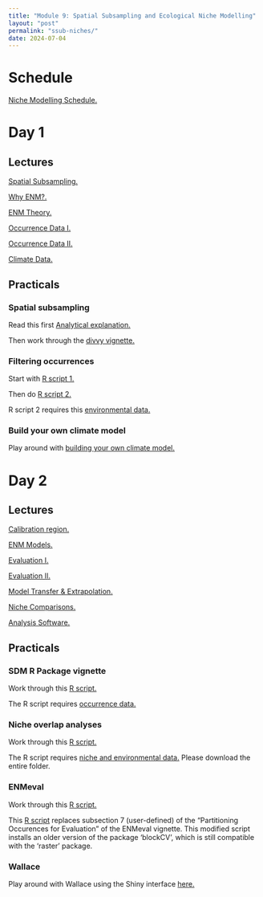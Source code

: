 ```yaml
---
title: "Module 9: Spatial Subsampling and Ecological Niche Modelling"
layout: "post" 
permalink: "ssub-niches/"
date: 2024-07-04
---
```


# Schedule
[Niche Modelling Schedule.](https://www.dropbox.com/scl/fi/bp8p0ltnmpea0b4e5yik8/Schedule_ENM_Workshop.pdf?rlkey=2mbna1g4dxb0l8nynq9iua6vk&dl=0)

# Day 1

## Lectures

[Spatial Subsampling.](https://www.dropbox.com/scl/fi/bhyashpyhtn5fu5rj53cs/0.-Spatially-standardized-subsampling.pdf?rlkey=kyokgj5j939o9b3llqor9o3o5&dl=0)

[Why ENM?.](https://www.dropbox.com/scl/fi/1ztkhdb0ilmce0zvlt4oy/1.-Why-do-ENM.pdf?rlkey=j99vw8gwxo8f4yvkn7ldh7kyc&dl=0)

[ENM Theory.](https://www.dropbox.com/scl/fi/wm5m0oa5pycrm7th9n1p8/2.-ENM-Theory.pdf?rlkey=u6z8fbym376pw8zinwwnhw9u3&dl=0)

[Occurrence Data I.](https://www.dropbox.com/scl/fi/3b4e0mjbohjl77gorhj4b/3.-Occurrence-data-I.pdf?rlkey=mircd9tidggdnmh5cx3a7dc4t&dl=0)

[Occurrence Data II.](https://www.dropbox.com/scl/fi/8cjzvfvmy4oto3yim46nq/4.-Occurrence-data-II.pdf?rlkey=widkosl344p6fcfaynthlal2s&dl=0)

[Climate Data.](https://www.dropbox.com/scl/fi/q4ytppondo16565hntlyz/5.-Climate-Data.pdf?rlkey=vpqe48ccrol2np03fxnr1j9ga&dl=0)

## Practicals

### Spatial subsampling

Read this first [Analytical explanation.](https://www.dropbox.com/scl/fi/5dki0kbzxqjfcehax5kfj/how-subsampling-works_2023-07-31.pdf?rlkey=3clbma439vs4wyynogz6hrbdr&dl=0)

Then work through the [divvy vignette.](https://www.dropbox.com/scl/fi/kto4d9dhopi58dzzwsvie/divvy-spatial-subsampling-vignette_2022-07-14.html?rlkey=m5dhtiqmcz9db7jprsce5kmqn&dl=0)

### Filtering occurrences

Start with [R script 1.](https://www.dropbox.com/scl/fi/5471g3bs6ms9bzndtys3s/1.-FilterGeographically_spThin.R?rlkey=kv4gv8yzyj4x650qio7nmhws5&dl=0)

Then do [R script 2.](https://www.dropbox.com/scl/fi/anh0wg3kdde6z2jvu6sdr/2.-FilterEnvironmentally_NEW.R?rlkey=0ihr52h5cnllf4ytbl6m5m40y&dl=0)

R script 2 requires this [environmental data.](https://www.dropbox.com/scl/fo/eai5c87p0omgg2sayohh3/h?rlkey=0oodsni5gq4tn1s2a2z3025q9&dl=0) 

### Build your own climate model 

Play around with [building your own climate model.](http://www.buildyourownearth.com)

# Day 2

## Lectures

[Calibration region.](https://www.dropbox.com/scl/fi/gsvfsld9ib0llnb00gxv4/6.-Calibration-region.pdf?rlkey=zox80ukjbn05d6p01prnxlbhf&dl=0)

[ENM Models.](https://www.dropbox.com/scl/fi/b27bpxjhr2ri83uv4m64g/7.-ENM-models.pdf?rlkey=hbveia6l1akicf8jopwz44h4v&dl=0)

[Evaluation I.](https://www.dropbox.com/scl/fi/40pop04i8o985qp9aciud/8.-Evaluation-I.pdf?rlkey=jnr6qt03yyirjz266xjx6z9lx&dl=0)

[Evaluation II.](https://www.dropbox.com/scl/fi/9zvawxooa6ub2ibifwefm/9.-Evaluation-II.pdf?rlkey=y38726b2q2smgci70ccc7korc&dl=0)

[Model Transfer & Extrapolation.](https://www.dropbox.com/scl/fi/ti2a35lp7qn7s10a1lrlm/10.-Model-transfer-extrapolation.pdf?rlkey=wca2a3tnn3ztwjsfh5yxa1mpo&dl=0)

[Niche Comparisons.](https://www.dropbox.com/scl/fi/l9d0q9wuxn9igtul9pj8e/11.-Niche-comparisons.pdf?rlkey=e5j77l5vhxz18d38fhf6viz78&dl=0) 

[Analysis Software.](https://www.dropbox.com/scl/fi/cgtyf4vtnzynlpc82b0rm/12.-Analysis-Packages.pdf?rlkey=cky83k15f7xbhwdlkj7ljgplr&dl=0)

## Practicals

### SDM R Package vignette 

Work through this [R script.](https://www.dropbox.com/scl/fi/06y1nek42ypzdjklrehrj/sdm-practical.R?rlkey=pcfabq1ov316uivwtxjh86oee&dl=0)

The R script requires [occurrence data.](https://www.dropbox.com/scl/fi/n0ki1w6zdlnlco4f1h8gp/occurences.Rds?rlkey=lvsi1jd50c52npwi2lstnjtv2&dl=0) 

### Niche overlap analyses

Work through this [R script.](https://www.dropbox.com/scl/fi/jnfev0zos8fwvb0p6oz28/Niche-overlap.R?rlkey=kdqg4ddf2ybmxyxjaq0l501qt&dl=0)

The R script requires [niche and environmental data.](https://www.dropbox.com/scl/fo/ffhlwweaqb97qlj7gn0zp/h?rlkey=oioiqpwix7i1isvtvyeovabko&dl=0) Please download the entire folder. 

### ENMeval 

Work through this [R script.](https://www.dropbox.com/scl/fi/lc36zx4c0k0m0zv3zljth/ENMeval.R?rlkey=3ju5yxgl057bcfy45rk7gem7n&dl=0)

This [R script](https://www.dropbox.com/scl/fi/vrgp89nsxz4uw18xrqbvj/Partitioning_occurences_for_evaluation_7_user_defined.R?rlkey=bu9o7dqljfb8jlzjxk8pq4d0b&dl=0) replaces subsection 7 (user-defined) of the “Partitioning Occurences for Evaluation” of the ENMeval vignette. This modified script installs an older version of the package ‘blockCV’, which is still compatible with the ‘raster’ package.  

### Wallace

Play around with Wallace using the Shiny interface [here.](https://www.dropbox.com/scl/fi/vur8w1c8j9nttbopb8aas/Wallace.R?rlkey=qazsaq1e7ivjywxmq68scphiv&dl=0)


